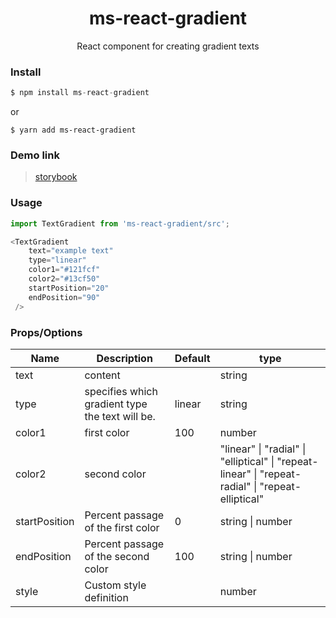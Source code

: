 <h1 align='center'> ms-react-gradient
</h1>

<p align='center'>React component for creating gradient texts

### Install

```js
$ npm install ms-react-gradient
```

or

```
$ yarn add ms-react-gradient
```

### Demo link

> [storybook](https://65e446d14e4260bdc8726536-iblunfkwul.chromatic.com)

### Usage

```js
import TextGradient from 'ms-react-gradient/src';

<TextGradient
    text="example text"
    type="linear"
    color1="#121fcf"
    color2="#13cf50"
    startPosition="20"
    endPosition="90"
 />
```

### Props/Options

| Name          | Description                                     | Default | type                                                                                               |
|---------------|-------------------------------------------------|---------|----------------------------------------------------------------------------------------------------|
| text          | content                                         |         | string                                                                                             |
| type          | specifies which gradient type the text will be. | linear  | string                                                                                             |
| color1        | first color                                     | 100     | number                                                                                             |
| color2        | second color                                    |         | "linear" \| "radial" \| "elliptical" \|  "repeat-linear" \| "repeat-radial" \| "repeat-elliptical" |
| startPosition | Percent passage of the first color              | 0       | string \| number                                                                                   |
| endPosition   | Percent passage of the second color             | 100     | string \| number                                                                                   |
| style         | Custom style definition                         |         | number                                                                                             |
